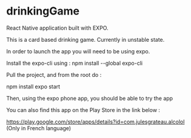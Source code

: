 # drinkingGame

React Native application built with EXPO.

This is a card based drinking game.
Currently in unstable state.

In order to launch the app you will need to be using expo.

Install the expo-cli using : npm install --global expo-cli

Pull the project, and from the root do :

npm install
expo start

Then, using the expo phone app, you should be able to try the app

You can also find this app on the Play Store in the link below :

https://play.google.com/store/apps/details?id=com.julesgrateau.alcolol (Only in French language)
